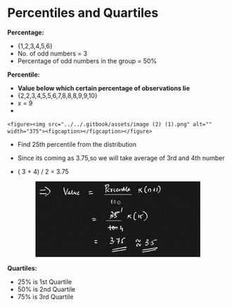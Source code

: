 # Percentiles and Quartiles

**Percentage:**

* {1,2,3,4,5,6}
* No. of odd numbers = 3
* Percentage of odd numbers in the group = 50%

**Percentile:**

* **Value below which certain percentage of observations lie**
* {2,2,3,4,5,5,6,7,8,8,8,9,9,10}
* x = 9
*

    <figure><img src="../../.gitbook/assets/image (2) (1).png" alt="" width="375"><figcaption></figcaption></figure>
* Find 25th percentile from the distribution
* Since its coming as 3.75,so we will take average of 3rd and 4th number
*   ( 3 + 4) / 2 = 3.75

    <figure><img src="../../.gitbook/assets/image (3) (1).png" alt="" width="375"><figcaption></figcaption></figure>

**Quartiles:**

* 25% is 1st Quartile
* 50% is 2nd Quartile
* 75% is 3rd Quartile
